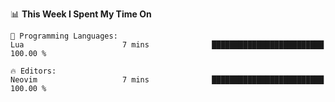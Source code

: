 <!--START_SECTION:waka-->
📊 **This Week I Spent My Time On** 

```text
💬 Programming Languages: 
Lua                      7 mins              █████████████████████████   100.00 % 

🔥 Editors: 
Neovim                   7 mins              █████████████████████████   100.00 % 
```


<!--END_SECTION:waka-->